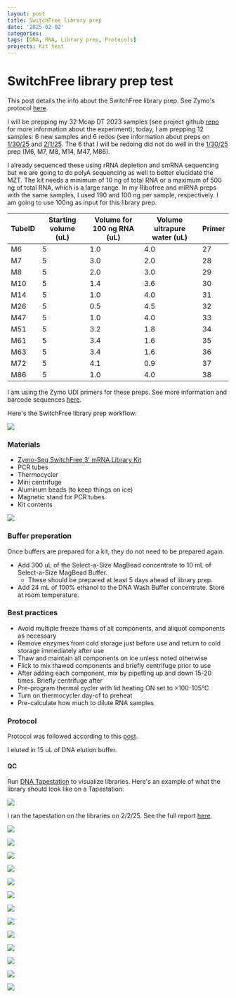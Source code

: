 ```yaml
---
layout: post
title: SwitchFree library prep
date: '2025-02-02'
categories:
tags: [DNA, RNA, Library prep, Protocols]
projects: Kit test 
---
```


# SwitchFree library prep test

This post details the info about the SwitchFree library prep. See Zymo's protocol [here](https://files.zymoresearch.com/protocols/_r3008_r3009__zymo_seq_switchfree_3_mrna_library_kit.pdf). 

I will be prepping my 32 Mcap DT 2023 samples (see project github [repo](https://github.com/JillAshey/DevelopmentalTimeseries) for more information about the experiment); today, I am prepping 12 samples: 6 new samples and 6 redos (see information about preps on [1/30/25](https://github.com/JillAshey/JillAshey_Putnam_Lab_Notebook/blob/master/_posts/2025-01-30-Zymo-SwitchFree_McapLarvae-DT.md) and [2/1/25](https://github.com/JillAshey/JillAshey_Putnam_Lab_Notebook/blob/master/_posts/2025-02-01-Zymo-SwitchFree_McapLarvae-DT.md). The 6 that I will be redoing did not do well in the [1/30/25](https://github.com/JillAshey/JillAshey_Putnam_Lab_Notebook/blob/master/_posts/2025-01-30-Zymo-SwitchFree_McapLarvae-DT.md) prep (M6, M7, M8, M14, M47, M86). 

I already sequenced these using rRNA depletion and smRNA sequencing but we are going to do polyA sequencing as well to better elucidate the MZT. The kit needs a minimum of 10 ng of total RNA or a maximum of 500 ng of total RNA, which is a large range. In my Ribofree and miRNA preps with the same samples, I used 190 and 100 ng per sample, respectively. I am going to use 100ng as input for this library prep. 

| TubeID | Starting volume (uL) | Volume for 100 ng RNA (uL) | Volume ultrapure water (uL) | Primer |
| ------ | -------------------- | -------------------------- | --------------------------- | ------ |
| M6     | 5                    | 1.0                        | 4.0                         | 27     |
| M7     | 5                    | 3.0                        | 2.0                         | 28     |
| M8     | 5                    | 2.0                        | 3.0                         | 29     |
| M10    | 5                    | 1.4                        | 3.6                         | 30     |
| M14    | 5                    | 1.0                        | 4.0                         | 31     |
| M26    | 5                    | 0.5                        | 4.5                         | 32     |
| M47    | 5                    | 1.0                        | 4.0                         | 33     |
| M51    | 5                    | 3.2                        | 1.8                         | 34     |
| M61    | 5                    | 3.4                        | 1.6                         | 35     |
| M63    | 5                    | 3.4                        | 1.6                         | 36     |
| M72    | 5                    | 4.1                        | 0.9                         | 37     |
| M86    | 5                    | 1.0                        | 4.0                         | 38     |

I am using the Zymo UDI primers for these preps. See more information and barcode sequences [here](https://www.zymoresearch.com/products/zymo-seq-udi-primer-sets?srsltid=AfmBOoqmYVsF5dEMxwuwu7L6mn6Ot93O6ldOc9wwDwvXUhCkKhg0WK5Y). 

Here's the SwitchFree library prep workflow: 

![](https://raw.githubusercontent.com/JillAshey/JillAshey_Putnam_Lab_Notebook/master/images/switchfree_lib_prep_workflow.png)

### Materials 

- [Zymo-Seq SwitchFree 3' mRNA Library Kit](https://www.zymoresearch.com/products/zymo-seq-switchfree-3-mrna-library-kit)
- PCR tubes 
- Thermocycler 
- Mini centrifuge
- Aluminum beads (to keep things on ice)
- Magnetic stand for PCR tubes 
- Kit contents 

![](https://raw.githubusercontent.com/JillAshey/JillAshey_Putnam_Lab_Notebook/master/images/switchfree_lib_prep_contents.png)

### Buffer preperation 

Once buffers are prepared for a kit, they do not need to be prepared again. 

- Add 300 uL of the Select-a-Size MagBead concentrate to 10 mL of Select-a-Size MagBead Buffer. 
	- These should be prepared at least 5 days ahead of library prep. 
- Add 24 mL of 100% ethanol to the DNA Wash Buffer concentrate. Store at room temperature. 

### Best practices 

- Avoid multiple freeze thaws of all components, and aliquot components as necessary
- Remove enzymes from cold storage just before use and return to cold storage immediately after use
- Thaw and maintain all components on ice unless noted otherwise 
- Flick to mix thawed components and briefly centrifuge prior to use 
- After adding each component, mix by pipetting up and down 15-20 times. Briefly centrifuge after 
- Pre-program thermal cycler with lid heating ON set to >100-105°C 
- Turn on thermocycler day-of to preheat 
- Pre-calculate how much to dilute RNA samples 

### Protocol 

Protocol was followed according to this [post](https://github.com/JillAshey/JillAshey_Putnam_Lab_Notebook/blob/master/_posts/2024-03-29-Zymo-SwitchFree.md). 

I eluted in 15 uL of DNA elution buffer.

#### QC

Run [DNA Tapestation](https://github.com/meschedl/MESPutnam_Open_Lab_Notebook/blob/master/_posts/2019-07-30-DNA-Tapestation.md) to visualize libraries. Here's an example of what the library should look like on a Tapestation: 

![](https://raw.githubusercontent.com/JillAshey/JillAshey_Putnam_Lab_Notebook/master/images/switchfree_lib_prep_library_example.png)

I ran the tapestation on the libraries on 2/2/25. See the full report [here](https://github.com/JillAshey/JillAshey_Putnam_Lab_Notebook/blob/master/images/tapestation/DNA_switchfree_mcap2023_2025-02-02.pdf).

![](https://raw.githubusercontent.com/JillAshey/JillAshey_Putnam_Lab_Notebook/refs/heads/master/images/tapestation/DNA_TS_overview_20250202.png)

![](https://raw.githubusercontent.com/JillAshey/JillAshey_Putnam_Lab_Notebook/refs/heads/master/images/tapestation/DNA_TS_M6_20250202.png)

![](https://raw.githubusercontent.com/JillAshey/JillAshey_Putnam_Lab_Notebook/refs/heads/master/images/tapestation/DNA_TS_M7_20250202.png)

![](https://raw.githubusercontent.com/JillAshey/JillAshey_Putnam_Lab_Notebook/refs/heads/master/images/tapestation/DNA_TS_M8_20250202.png)

![](https://raw.githubusercontent.com/JillAshey/JillAshey_Putnam_Lab_Notebook/refs/heads/master/images/tapestation/DNA_TS_M10_20250202.png)

![](https://raw.githubusercontent.com/JillAshey/JillAshey_Putnam_Lab_Notebook/refs/heads/master/images/tapestation/DNA_TS_M14_20250202.png)

![](https://raw.githubusercontent.com/JillAshey/JillAshey_Putnam_Lab_Notebook/refs/heads/master/images/tapestation/DNA_TS_M26_20250202.png)

![](https://raw.githubusercontent.com/JillAshey/JillAshey_Putnam_Lab_Notebook/refs/heads/master/images/tapestation/DNA_TS_M47_20250202.png)

![](https://raw.githubusercontent.com/JillAshey/JillAshey_Putnam_Lab_Notebook/refs/heads/master/images/tapestation/DNA_TS_M51_20250202.png)

![](https://raw.githubusercontent.com/JillAshey/JillAshey_Putnam_Lab_Notebook/refs/heads/master/images/tapestation/DNA_TS_M61_20250202.png)

![](https://raw.githubusercontent.com/JillAshey/JillAshey_Putnam_Lab_Notebook/refs/heads/master/images/tapestation/DNA_TS_M63_20250202.png)

![](https://raw.githubusercontent.com/JillAshey/JillAshey_Putnam_Lab_Notebook/refs/heads/master/images/tapestation/DNA_TS_M72_20250202.png)

![](https://raw.githubusercontent.com/JillAshey/JillAshey_Putnam_Lab_Notebook/refs/heads/master/images/tapestation/DNA_TS_M86_20250202.png)
